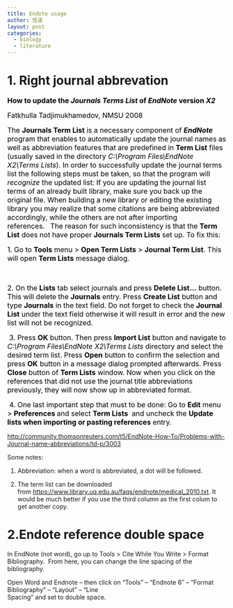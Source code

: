 ```yaml
---
title: Endote usage
author: 悟道
layout: post
categories:
  - biology
  - literature
---
```


# **1. Right journal abbrevation**

**<span style="font-size: medium;"><span style="color: #000000;">How to update the <em>Journals Terms List </em>of <em>EndNote</em> version <em>X2</em></span></span>**

<span style="font-size: medium;"><span style="color: #000000;">Fatkhulla Tadjimukhamedov, </span></span><span style="font-size: medium;"><span style="color: #000000;">NMSU 2008</span></span>

<span style="font-size: medium;"><span style="color: #000000;">The <strong>Journals Term List</strong> is a necessary component of <strong><em>EndNote</em></strong> program that enables to automatically update the journal names as well as abbreviation features that are predefined in <strong>Term List</strong> files (usually saved in the directory <em>C:\Program Files\EndNote X2\Terms Lists</em>). In order to successfully update the journal terms list the following steps must be taken, so that the program will <em>recognize</em> the updated list:</span></span><span style="color: #000000; font-size: medium;"> </span><span style="font-size: medium;"><span style="color: #000000;">If you are updating the journal list terms of an already built library, make sure you back up the original file. When building a new library or editing the existing library you may realize that some citations are being abbreviated accordingly, while the others are not after importing references.</span></span><span style="color: #000000; font-family: Times New Roman; font-size: medium;"> </span><span style="color: #000000; font-size: medium;"> </span><span style="color: #000000; font-size: medium;"> </span><span style="font-size: medium;"><span style="color: #000000;">The reason for such inconsistency is that the <strong>Term List</strong> does not have proper <strong>Journals Term Lists</strong> set up. To fix this:</span></span><span style="color: #000000; font-size: medium;"> </span>

<span style="font-size: medium;"><span style="color: #000000;">1. Go to <strong>Tools</strong> menu > <strong>Open Term Lists</strong> > <strong>Journal Term List</strong>. This will open <strong>Term Lists</strong> message dialog.</span></span>

<span style="color: #000000; font-size: medium;"> </span>

<span style="font-size: medium;"><span style="color: #000000;">2. On the <strong>Lists</strong> tab select journals and press <strong>Delete List…</strong> button. This will delete the <strong>Journals</strong> entry. Press <strong>Create List</strong> button and type <strong>Journals</strong> in the text field. Do not forget to check the <strong>Journal List</strong> under the text field otherwise it will result in error and the new list will not be recognized.</span></span>

<span style="color: #000000; font-size: medium;"> </span><span style="font-size: medium;"><span style="color: #000000;">3. Press <strong>OK</strong> button. Then press <strong>Import List</strong> button and navigate to <em>C:\Program Files\EndNote X2\Terms Lists </em>directory and select the desired term list. Press <strong>Open</strong> button to confirm the selection and press <strong>OK</strong> button in a message dialog prompted afterwards. Press <strong>Close</strong> button of <strong>Term Lists</strong> window. Now when you click on the references that did not use the journal title abbreviations previously, they will now show up in abbreviated format.</span></span>

<span style="color: #000000; font-size: medium;"> </span><span style="font-size: medium;"><span style="color: #000000;">4. One last important step that must to be done: Go to <strong>Edit</strong> menu > <strong>Preferences </strong>and select <strong>Term Lists</strong>  and uncheck the <strong>Update lists when importing or pasting references</strong> entry.</span></span>

http://community.thomsonreuters.com/t5/EndNote-How-To/Problems-with-Journal-name-abbreviations/td-p/3003

Some notes:

1. Abbreviation: when a word is abbreviated, a dot will be followed.

2. The term list can be downloaded from https://www.library.uq.edu.au/faqs/endnote/medical_2010.txt. It would be much better if you use the third column as the first colum to get another copy.

# **2.Endote reference double space**

In EndNote (not word), go up to Tools > Cite While You Write > Format Bibliography.  From here, you can change the line spacing of the bibliography.

Open Word and Endnote &#8211; then click on &#8220;Tools&#8221; &#8211; &#8220;Endnote 6&#8243; &#8211; &#8220;Format Bibliography&#8221; &#8211; &#8220;Layout&#8221; &#8211; &#8220;Line  
Spacing&#8221; and set to double space.
